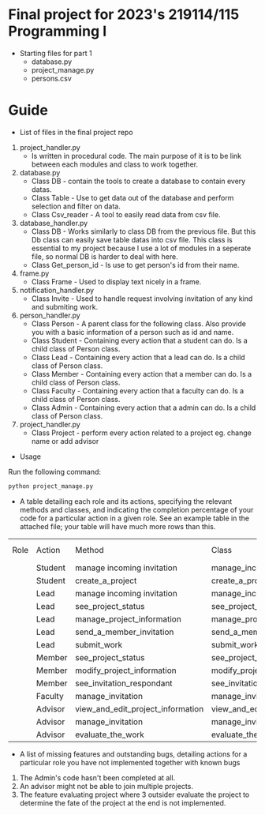 # Final project for 2023's 219114/115 Programming I
* Starting files for part 1
  - database.py
  - project_manage.py
  - persons.csv

# Guide
* List of files in the final project repo
1. project_handler.py
    - Is written in procedural code. The main purpose of it is to be link between each modules and class to work together.
2. database.py
    - Class DB - contain the tools to create a database to contain every datas.
    - Class Table - Use to get data out of the database and perform selection and filter on data.
    - Class Csv_reader - A tool to easily read data from csv file.
3. database_handler.py
    - Class DB - Works similarly to class DB from the previous file. But this Db class can easily save table datas into csv file. This class is essential to my project because I use a lot of modules in a seperate file, so normal DB is harder to deal with here.
    - Class Get_person_id - Is use to get person's id from their name.
4. frame.py
    - Class Frame - Used to display text nicely in a frame.
5. notification_handler.py
    - Class Invite - Used to handle request involving invitation of any kind and submiting work.
6. person_handler.py
    - Class Person - A parent class for the following class. Also provide you with a basic information of a person such as id and name.
    - Class Student - Containing every action that a student can do. Is a child class of Person class.
    - Class Lead - Containing every action that a lead can do. Is a child class of Person class.
    - Class Member - Containing every action that a member can do. Is a child class of Person class.
    - Class Faculty - Containing every action that a faculty can do. Is a child class of Person class.
    - Class Admin - Containing every action that a admin can do. Is a child class of Person class.
7. project_handler.py
    - Class Project - perform every action related to a project eg. change name or add advisor

* Usage

Run the following command:
```bash
python project_manage.py
```

* A table detailing each role and its actions, specifying the relevant methods and classes, and indicating the completion percentage of your code for a particular action in a given role. See an example table in the attached file; your table will have much more rows than this.
<table>
    <tr>
        <td>Role</td><td>Action</td><td>Method</td><td>Class</td><td>Completion percentage</td>
        </tr>
        <td>
        <td>Student</td><td>manage incoming invitation</td><td>manage_incoming_invitation</td><td>Student</td><td>100%</td>
        </tr>
        <td>
        <td>Student</td><td>create_a_project</td><td>create_a_project</td><td>Student</td><td>100%</td>
        </tr>
        <td>
        <td>Lead</td><td>manage incoming invitation</td><td>manage_incoming_invitation</td><td>Lead</td><td>100%</td>
        </tr>
        <td>
        <td>Lead</td><td>see_project_status</td><td>see_project_status</td><td>Lead</td><td>100%</td>
        </tr>
        <td>
        <td>Lead</td><td>manage_project_information</td><td>manage_project_information</td><td>Lead</td><td>100%</td>
        </tr>
        <td>
        <td>Lead</td><td>send_a_member_invitation</td><td>send_a_member_invitation</td><td>Lead</td><td>100%</td>
        </tr>
        <td>
        <td>Lead</td><td>submit_work</td><td>submit_work</td><td>Lead</td><td>100%</td>
        </tr>
        <td>
        <td>Member</td><td>see_project_status</td><td>see_project_status</td><td>Member</td><td>100%</td>
        </tr>
        <td>
        <td>Member</td><td>modify_project_information</td><td>modify_project_information</td><td>Member</td><td>100%</td>
        </tr>
        <td>
        <td>Member</td><td>see_invitation_respondant</td><td>see_invitation_respondant</td><td>Member</td><td>100%</td>
        </tr>
        <td>
        <td>Faculty</td><td>manage_invitation</td><td>manage_invitation</td><td>Faculty</td><td>100%</td>
        </tr>
        <td>
        <td>Advisor</td><td>view_and_edit_project_information</td><td>view_and_edit_project_information</td><td>Advisor</td><td>90%</td>
        </tr>
        <td>
        <td>Advisor</td><td>manage_invitation</td><td>manage_invitation</td><td>Advisor</td><td>70%</td>
        </tr>
        <td>
        <td>Advisor</td><td>evaluate_the_work</td><td>evaluate_the_work</td><td>Advisor</td><td>90%</td>
        </tr>
    </tr>
</table>

* A list of missing features and outstanding bugs, detailing actions for a particular role you have not implemented together with known bugs

1. The Admin's code hasn't been completed at all.
2. An advisor might not be able to join multiple projects.
3. The feature evaluating project where 3 outsider evaluate the project to determine the fate of the project at the end is not implemented.

